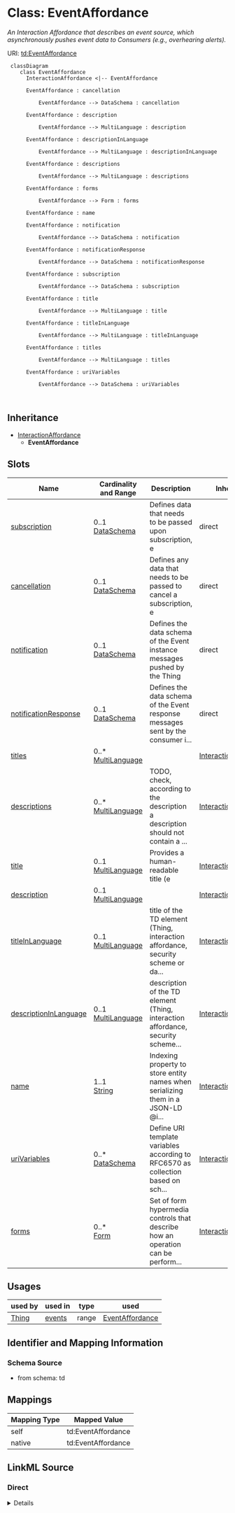 

# Class: EventAffordance


_An Interaction Affordance that describes an event source, which asynchronously pushes event data to Consumers (e.g., overhearing alerts)._





URI: [td:EventAffordance](https://www.w3.org/2019/wot/td#EventAffordance)




```mermaid
 classDiagram
    class EventAffordance
      InteractionAffordance <|-- EventAffordance
      
      EventAffordance : cancellation
        
          EventAffordance --> DataSchema : cancellation
        
      EventAffordance : description
        
          EventAffordance --> MultiLanguage : description
        
      EventAffordance : descriptionInLanguage
        
          EventAffordance --> MultiLanguage : descriptionInLanguage
        
      EventAffordance : descriptions
        
          EventAffordance --> MultiLanguage : descriptions
        
      EventAffordance : forms
        
          EventAffordance --> Form : forms
        
      EventAffordance : name
        
      EventAffordance : notification
        
          EventAffordance --> DataSchema : notification
        
      EventAffordance : notificationResponse
        
          EventAffordance --> DataSchema : notificationResponse
        
      EventAffordance : subscription
        
          EventAffordance --> DataSchema : subscription
        
      EventAffordance : title
        
          EventAffordance --> MultiLanguage : title
        
      EventAffordance : titleInLanguage
        
          EventAffordance --> MultiLanguage : titleInLanguage
        
      EventAffordance : titles
        
          EventAffordance --> MultiLanguage : titles
        
      EventAffordance : uriVariables
        
          EventAffordance --> DataSchema : uriVariables
        
      
```





## Inheritance
* [InteractionAffordance](InteractionAffordance.md)
    * **EventAffordance**



## Slots

| Name | Cardinality and Range | Description | Inheritance |
| ---  | --- | --- | --- |
| [subscription](subscription.md) | 0..1 <br/> [DataSchema](DataSchema.md) | Defines data that needs to be passed upon subscription, e | direct |
| [cancellation](cancellation.md) | 0..1 <br/> [DataSchema](DataSchema.md) | Defines any data that needs to be passed to cancel a subscription, e | direct |
| [notification](notification.md) | 0..1 <br/> [DataSchema](DataSchema.md) | Defines the data schema of the Event instance messages pushed by the Thing | direct |
| [notificationResponse](notificationResponse.md) | 0..1 <br/> [DataSchema](DataSchema.md) | Defines the data schema of the Event response messages sent by the consumer i... | direct |
| [titles](titles.md) | 0..* <br/> [MultiLanguage](MultiLanguage.md) |  | [InteractionAffordance](InteractionAffordance.md) |
| [descriptions](descriptions.md) | 0..* <br/> [MultiLanguage](MultiLanguage.md) | TODO, check, according to the description a description should not contain a ... | [InteractionAffordance](InteractionAffordance.md) |
| [title](title.md) | 0..1 <br/> [MultiLanguage](MultiLanguage.md) | Provides a human-readable title (e | [InteractionAffordance](InteractionAffordance.md) |
| [description](description.md) | 0..1 <br/> [MultiLanguage](MultiLanguage.md) |  | [InteractionAffordance](InteractionAffordance.md) |
| [titleInLanguage](titleInLanguage.md) | 0..1 <br/> [MultiLanguage](MultiLanguage.md) | title of the TD element (Thing, interaction affordance, security scheme or da... | [InteractionAffordance](InteractionAffordance.md) |
| [descriptionInLanguage](descriptionInLanguage.md) | 0..1 <br/> [MultiLanguage](MultiLanguage.md) | description of the TD element (Thing, interaction affordance, security scheme... | [InteractionAffordance](InteractionAffordance.md) |
| [name](name.md) | 1..1 <br/> [String](String.md) | Indexing property to store entity names when serializing them in a JSON-LD @i... | [InteractionAffordance](InteractionAffordance.md) |
| [uriVariables](uriVariables.md) | 0..* <br/> [DataSchema](DataSchema.md) | Define URI template variables according to RFC6570 as collection based on sch... | [InteractionAffordance](InteractionAffordance.md) |
| [forms](forms.md) | 0..* <br/> [Form](Form.md) | Set of form hypermedia controls that describe how an operation can be perform... | [InteractionAffordance](InteractionAffordance.md) |





## Usages

| used by | used in | type | used |
| ---  | --- | --- | --- |
| [Thing](Thing.md) | [events](events.md) | range | [EventAffordance](EventAffordance.md) |






## Identifier and Mapping Information







### Schema Source


* from schema: td





## Mappings

| Mapping Type | Mapped Value |
| ---  | ---  |
| self | td:EventAffordance |
| native | td:EventAffordance |





## LinkML Source

<!-- TODO: investigate https://stackoverflow.com/questions/37606292/how-to-create-tabbed-code-blocks-in-mkdocs-or-sphinx -->

### Direct

<details>
```yaml
name: EventAffordance
description: An Interaction Affordance that describes an event source, which asynchronously
  pushes event data to Consumers (e.g., overhearing alerts).
from_schema: td
is_a: InteractionAffordance
attributes:
  subscription:
    name: subscription
    description: Defines data that needs to be passed upon subscription, e.g., filters
      or message format for setting up Webhooks.
    from_schema: td
    rank: 1000
    domain_of:
    - EventAffordance
    range: DataSchema
  cancellation:
    name: cancellation
    description: Defines any data that needs to be passed to cancel a subscription,
      e.g., a specific message to remove a Webhook.
    from_schema: td
    rank: 1000
    domain_of:
    - EventAffordance
    range: DataSchema
  notification:
    name: notification
    description: Defines the data schema of the Event instance messages pushed by
      the Thing.
    from_schema: td
    rank: 1000
    domain_of:
    - EventAffordance
    range: DataSchema
  notificationResponse:
    name: notificationResponse
    description: Defines the data schema of the Event response messages sent by the
      consumer in a response to a data message.
    from_schema: td
    rank: 1000
    domain_of:
    - EventAffordance
    range: DataSchema
class_uri: td:EventAffordance

```
</details>

### Induced

<details>
```yaml
name: EventAffordance
description: An Interaction Affordance that describes an event source, which asynchronously
  pushes event data to Consumers (e.g., overhearing alerts).
from_schema: td
is_a: InteractionAffordance
attributes:
  subscription:
    name: subscription
    description: Defines data that needs to be passed upon subscription, e.g., filters
      or message format for setting up Webhooks.
    from_schema: td
    rank: 1000
    alias: subscription
    owner: EventAffordance
    domain_of:
    - EventAffordance
    range: DataSchema
  cancellation:
    name: cancellation
    description: Defines any data that needs to be passed to cancel a subscription,
      e.g., a specific message to remove a Webhook.
    from_schema: td
    rank: 1000
    alias: cancellation
    owner: EventAffordance
    domain_of:
    - EventAffordance
    range: DataSchema
  notification:
    name: notification
    description: Defines the data schema of the Event instance messages pushed by
      the Thing.
    from_schema: td
    rank: 1000
    alias: notification
    owner: EventAffordance
    domain_of:
    - EventAffordance
    range: DataSchema
  notificationResponse:
    name: notificationResponse
    description: Defines the data schema of the Event response messages sent by the
      consumer in a response to a data message.
    from_schema: td
    rank: 1000
    alias: notificationResponse
    owner: EventAffordance
    domain_of:
    - EventAffordance
    range: DataSchema
  titles:
    name: titles
    from_schema: td
    rank: 1000
    multivalued: true
    alias: titles
    owner: EventAffordance
    domain_of:
    - InteractionAffordance
    - Thing
    range: MultiLanguage
    inlined: true
  descriptions:
    name: descriptions
    description: TODO, check, according to the description a description should not
      contain a lang tag.
    from_schema: td
    rank: 1000
    multivalued: true
    alias: descriptions
    owner: EventAffordance
    domain_of:
    - SecurityScheme
    - InteractionAffordance
    - Thing
    range: MultiLanguage
    inlined: true
  title:
    name: title
    description: Provides a human-readable title (e.g., display a text for UI representation)
      based on a default language.
    from_schema: td
    rank: 1000
    slot_uri: td:title
    alias: title
    owner: EventAffordance
    domain_of:
    - DataSchema
    - InteractionAffordance
    - Thing
    range: MultiLanguage
  description:
    name: description
    from_schema: td
    rank: 1000
    alias: description
    owner: EventAffordance
    domain_of:
    - SecurityScheme
    - DataSchema
    - InteractionAffordance
    - Thing
    range: MultiLanguage
  titleInLanguage:
    name: titleInLanguage
    description: title of the TD element (Thing, interaction affordance, security
      scheme or data scheme) with language tag. By convention, a language tag must
      be added to the object of descriptionInLanguage. Otherwise use description.
    from_schema: td
    rank: 1000
    alias: titleInLanguage
    owner: EventAffordance
    domain_of:
    - DataSchema
    - InteractionAffordance
    - Thing
    range: MultiLanguage
  descriptionInLanguage:
    name: descriptionInLanguage
    description: description of the TD element (Thing, interaction affordance, security
      scheme or data scheme) with language tag. By convention, a language tag must
      be added to the object of descriptionInLanguage. Otherwise use description.
    from_schema: td
    rank: 1000
    alias: descriptionInLanguage
    owner: EventAffordance
    domain_of:
    - DataSchema
    - InteractionAffordance
    - Thing
    range: MultiLanguage
  name:
    name: name
    description: Indexing property to store entity names when serializing them in
      a JSON-LD @index container.
    from_schema: td
    rank: 1000
    identifier: true
    alias: name
    owner: EventAffordance
    domain_of:
    - InteractionAffordance
    range: string
    required: true
  uriVariables:
    name: uriVariables
    description: 'Define URI template variables according to RFC6570 as collection
      based on schema specifications. The individual variables DataSchema cannot be
      an ObjectSchema or an ArraySchema. TODO: range is not obvious from the ontology.'
    from_schema: td
    rank: 1000
    multivalued: true
    alias: uriVariables
    owner: EventAffordance
    domain_of:
    - InteractionAffordance
    range: DataSchema
  forms:
    name: forms
    description: Set of form hypermedia controls that describe how an operation can
      be performed.
    from_schema: td
    rank: 1000
    multivalued: true
    alias: forms
    owner: EventAffordance
    domain_of:
    - InteractionAffordance
    - Thing
    range: Form
class_uri: td:EventAffordance

```
</details>